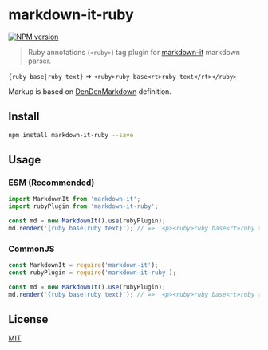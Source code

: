 # markdown-it-ruby

[![NPM version](https://img.shields.io/npm/v/markdown-it-ruby.svg?style=flat)](https://www.npmjs.org/package/markdown-it-ruby)

> Ruby annotations (`<ruby>`) tag plugin for [markdown-it](https://github.com/markdown-it/markdown-it) markdown parser.

`{ruby base|ruby text}` => `<ruby>ruby base<rt>ruby text</rt></ruby>`

Markup is based on [DenDenMarkdown](https://conv.denshochan.com/markdown) definition. 


## Install

```bash
npm install markdown-it-ruby --save
```

## Usage

### ESM (Recommended)
```js
import MarkdownIt from 'markdown-it';
import rubyPlugin from 'markdown-it-ruby';

const md = new MarkdownIt().use(rubyPlugin);
md.render('{ruby base|ruby text}'); // => '<p><ruby>ruby base<rt>ruby text</rt></ruby></p>'
```

### CommonJS
```js
const MarkdownIt = require('markdown-it');
const rubyPlugin = require('markdown-it-ruby');

const md = new MarkdownIt().use(rubyPlugin);
md.render('{ruby base|ruby text}'); // => '<p><ruby>ruby base<rt>ruby text</rt></ruby></p>'
```

## License

[MIT](https://github.com/lostandfound/markdown-it-ruby/blob/master/LICENSE)
